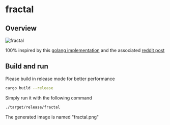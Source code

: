 # fractal

## Overview

![fractal](https://user-images.githubusercontent.com/1284598/99910694-b4f9ae80-2cef-11eb-8cdd-efea862d2158.jpg)

100% inspired by this [golang implementation](https://github.com/kochampsy/fractal) and the associated [reddit post](https://www.reddit.com/r/golang/comments/jy9kq6/a_fractal_i_rendered_in_go_without_any_external/)

## Build and run

Please build in release mode for better performance

```bash
cargo build --release
```

Simply run it with the following command

```bash
./target/release/fractal
```

The generated image is named "fractal.png"

